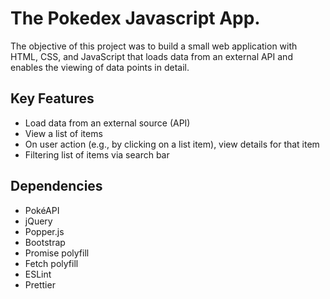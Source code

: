 <h1>The Pokedex Javascript App.</h1>
The objective of this project was to build a small web application with HTML, CSS, and JavaScript that loads data from an external API and enables the viewing of data points in detail.

<h2>Key Features</h2>
<ul>
  <li>Load data from an external source (API)</li>
  <li>View a list of items</li>
  <li>On user action (e.g., by clicking on a list item), view details for that item</li>
  <li>Filtering list of items via search bar</li>
</ul>

<h2>Dependencies</h2>
<ul>
  <li>PokéAPI</li>
  <li>jQuery</li>
  <li>Popper.js</li>
  <li>Bootstrap</li>
  <li>Promise polyfill</li>
  <li>Fetch polyfill</li>
  <li>ESLint</li>
  <li>Prettier</li>
</ul>
